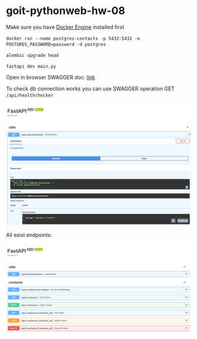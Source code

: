 # goit-pythonweb-hw-08

Make sure you have [Docker Engine](https://docs.docker.com/engine/install/) installed first

```shell
docker run --name postgres-contacts -p 5432:5432 -e POSTGRES_PASSWORD=password -d postgres
```

```shell
alembic upgrade head
```

```shell
fastapi dev main.py
```

Open in browser SWAGGER doc: [link](http://127.0.0.1:8000/docs)

To check db connection works you can use SWAGGER operation GET `/api/healthchecker`

![img.png](img.png)

All exist endpoints:

![img_1.png](img_1.png)